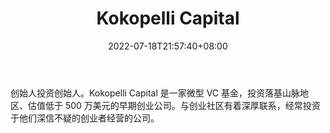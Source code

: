 ﻿---
weight: 
title: "Kokopelli Capital"
description: "创始人投资创始人"
date: 2022-07-18T21:57:40+08:00
lastmod: 2022-07-18T16:45:40+08:00
draft: false
authors: ["浮尘"]
featuredImage: "kokopelli-capital.png"
link: "https://kokopelli.vc/"
tags: ["投资机构","Kokopelli Capital"]
categories: ["navigation"]
navigation: ["投资机构"]
lightgallery: true
toc: true
pinned: false
recommend: false
recommend1: false
---
创始人投资创始人。Kokopelli Capital 是一家微型 VC 基金，投资落基山脉地区、估值低于 500 万美元的早期创业公司。与创业社区有着深厚联系，经常投资于他们深信不疑的创业者经营的公司。
